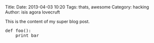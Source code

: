 Title: 
Date: 2013-04-03 10:20
Tags: thats, awesome
Category: hacking
Author: isis agora lovecruft

This is the content of my super blog post.

<pre class="prettyprint lang-py">
def foo():
    print bar
</pre>
